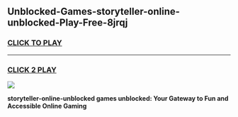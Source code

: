 
## Unblocked-Games-storyteller-online-unblocked-Play-Free-8jrqj
<h3>
<a href="https://premium76.site?title=storyteller-online-unblocked&ref=10A">CLICK TO PLAY</a></h3>
<hr>

<h3>
<a href="https://premium76.site?title=storyteller-online-unblocked&ref=10A">CLICK 2 PLAY</a>
  
</h3>

<a href="https://premium76.site?title=storyteller-online-unblocked&ref=10A"><img src="https://clearcache.store/games.png"></a>


**storyteller-online-unblocked games unblocked: Your Gateway to Fun and Accessible Online Gaming**
